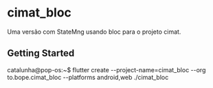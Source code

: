 # cimat_bloc

Uma versão com StateMng usando bloc para o projeto cimat.

## Getting Started

catalunha@pop-os:~$ flutter create --project-name=cimat_bloc --org to.bope.cimat_bloc --platforms android,web ./cimat_bloc
